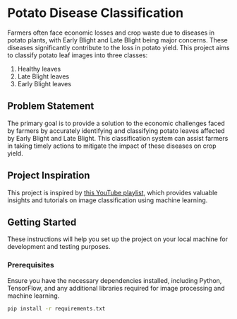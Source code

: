 # Potato Disease Classification

Farmers often face economic losses and crop waste due to diseases in potato plants, with Early Blight and Late Blight being major concerns. These diseases significantly contribute to the loss in potato yield. This project aims to classify potato leaf images into three classes:

1. Healthy leaves
2. Late Blight leaves
3. Early Blight leaves


## Problem Statement

The primary goal is to provide a solution to the economic challenges faced by farmers by accurately identifying and classifying potato leaves affected by Early Blight and Late Blight. This classification system can assist farmers in taking timely actions to mitigate the impact of these diseases on crop yield.

## Project Inspiration

This project is inspired by [this YouTube playlist](https://youtube.com/playlist?list=PLeo1K3hjS3utJFNGyBpIvjWgSDY0eOE8S), which provides valuable insights and tutorials on image classification using machine learning.

## Getting Started

These instructions will help you set up the project on your local machine for development and testing purposes.

### Prerequisites

Ensure you have the necessary dependencies installed, including Python, TensorFlow, and any additional libraries required for image processing and machine learning.

```bash
pip install -r requirements.txt
